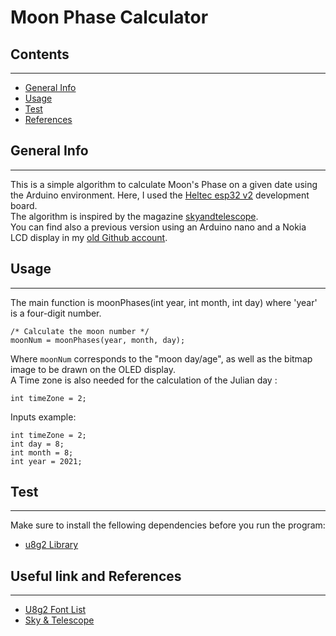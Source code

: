 # Moon Phase Calculator

## Contents
***
- [General Info](#general-info)
- [Usage](#usage)
- [Test](#test)
- [References](#useful-link-and-references)






## General Info
***
This is a simple algorithm to calculate Moon's Phase on a given date using the Arduino environment. Here, I used the [Heltec esp32 v2](https://heltec.org/project/wifi-lora-32/) development board.   
The algorithm is inspired by the magazine [skyandtelescope](https://skyandtelescope.org/wp-content/plugins/observing-tools/moonphase/moon.html).   
You can find also a previous version using an Arduino nano and a Nokia LCD display in my [old Github account](https://github.com/TorLab/MoonPhaseCalculation).

## Usage
***
The main function is moonPhases(int year, int month, int day) where 'year' is a four-digit number.
```
/* Calculate the moon number */
moonNum = moonPhases(year, month, day);
```
Where ``moonNum`` corresponds to the "moon day/age", as well as the bitmap image to be drawn on the OLED display.   
A Time zone is also needed for the calculation of the Julian day : 
```
int timeZone = 2;
```

Inputs example:

```
int timeZone = 2;
int day = 8;
int month = 8;
int year = 2021;
```


## Test
***
Make sure to install the fellowing dependencies before you run the program:
* [u8g2 Library](https://github.com/olikraus/u8g2/wiki)   





## Useful link and References
***

- [U8g2 Font List](https://github.com/olikraus/u8g2/wiki/fntlist8#5-pixel-height)
- [Sky & Telescope](https://skyandtelescope.org/wp-content/plugins/observing-tools/moonphase/moon.html)
